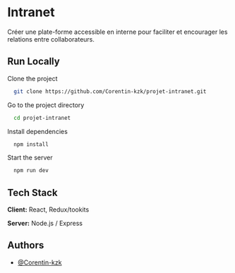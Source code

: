 
# Intranet
Créer une plate-forme accessible en interne pour faciliter et encourager les relations entre collaborateurs.


## Run Locally

Clone the project

```bash
  git clone https://github.com/Corentin-kzk/projet-intranet.git
```

Go to the project directory

```bash
  cd projet-intranet
```

Install dependencies

```bash
  npm install
```

Start the server

```bash
  npm run dev
```


## Tech Stack

**Client:** React, Redux/tookits

**Server:**  Node.js / Express


## Authors

- [@Corentin-kzk](https://github.com/Corentin-kzk)